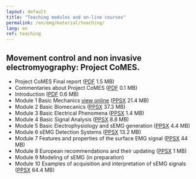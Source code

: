 ```yaml
---
layout: default
title: "Teaching modules and on-line courses"
permalink: /en/emg/material/teaching/
lang: en
ref: teaching
---
```


## Movement control and non invasive electromyography: Project CoMES.

- Project CoMES Final report ([PDF](/assets/pdfs/comes_rapporto_finale.pdf) 1.5 MB)
- Commentaries about Project CoMES ([PDF](/assets/pdfs/comes_commentaries.pdf) 0.1 MB)
- Introduction ([PDF](/assets/pptx/en_introduction_to_the_teaching_material.pdf) 0.6 MB)
- Module 1 Basic Mechanics [view online](/en/emg/material/teaching/module1) ([PPSX](/assets/pptx/en_mod01_basic_mechanics.ppsx) 21.4 MB)
- Module 2 Basic Biomecanics ([PPSX](/assets/pptx/en_mod02_basic_concepts_biomechanics.ppsx) 37.3 MB)
- Module 3 Basic Electrical Phenomena ([PPSX](/assets/pptx/en_mod03_physics_of_elementary_electric_phenomena.ppsx) 1.4 MB)
- Module 4 Basic Signal Analysis ([PPSX](/assets/pptx/en_mod04_signal_analysis.ppsx) 8.8 MB)
- Module 5 Basic Electrophysiology and sEMG generation ([PPSX](/assets/pptx/en_mod05_basic_electrophysiology_and_emg_generation.ppsx) 4.4 MB)
- Module 6 sEMG Detection Systems ([PPSX](/assets/pptx/en_mod06_sEMG_detection_systems.ppsx) 13.2 MB)
- Module 7 Features and properties of the surface EMG signal ([PPSX](/assets/pptx/en_mod07_EMG_features.ppsx) 44 MB)
- Module 8 European recommendations and their updating ([PPSX](/assets/pptx/en_mod08_european_recomendations.ppsx) 1 MB)
- Module 9 Modeling of sEMG (in preparation)
- Module 10 Examples of acquisition and interpretation of sEMG signals ([PPSX](/assets/pptx/en_mod10_semg_examples.ppsx) 64.4 MB)